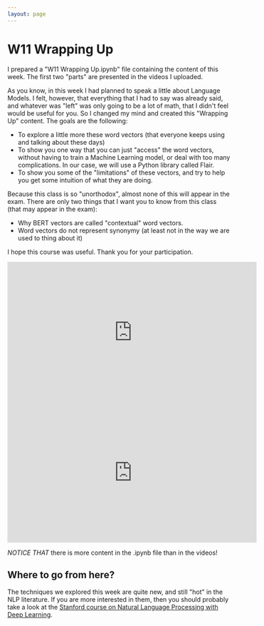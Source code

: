 ```yaml
---
layout: page
---
```



W11 Wrapping Up
===============

I prepared a "W11 Wrapping Up.ipynb" file containing the content of this week.
The first two "parts" are presented in the videos I uploaded.

As you know, in this week I had planned to speak a little about Language Models.
I felt, however, that everything that I had to say was already said, and
whatever was "left" was only going to be a lot of math, that I didn't feel would
be useful for you. So I changed my mind and created this "Wrapping Up" content.
The goals are the following:

* To explore a little more these word vectors (that everyone keeps using and
  talking about these days)
* To show you one way that you can just "access" the word vectors, without
  having to train a Machine Learning model, or deal with too many complications.
  In our case, we will use a Python library called Flair.
* To show you some of the "limitations" of these vectors, and try to help you
  get some intuition of what they are doing.

Because this class is so "unorthodox", almost none of this will appear in the
exam. There are only two things that I want you to know from this class (that
may appear in the exam):

* Why BERT vectors are called "contextual" word vectors.
* Word vectors do not represent synonymy (at least not in the way we are used
  to thing about it)

I hope this course was useful. Thank you for your participation.

<iframe width="560" height="315" src="https://www.youtube.com/embed/WGakSaqvo2Y" title="YouTube video player" frameborder="0" allow="accelerometer; autoplay; clipboard-write; encrypted-media; gyroscope; picture-in-picture" allowfullscreen></iframe>

<iframe width="560" height="315" src="https://www.youtube.com/embed/Eq2JUSnWzOs" title="YouTube video player" frameborder="0" allow="accelerometer; autoplay; clipboard-write; encrypted-media; gyroscope; picture-in-picture" allowfullscreen></iframe>

*NOTICE THAT* there is more content in the .ipynb file than in the videos!


Where to go from here?
----------------------

The techniques we explored this week are quite new, and still "hot" in the
NLP literature. If you are more interested in them, then you should probably
take a look at the
[Stanford course on Natural Language Processing with Deep Learning](https://www.youtube.com/playlist?list=PLoROMvodv4rOhcuXMZkNm7j3fVwBBY42z).


